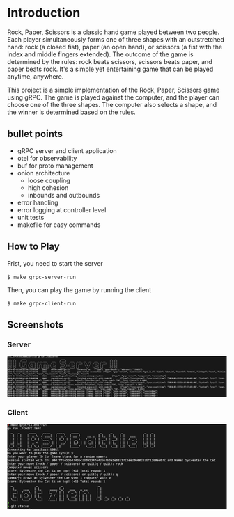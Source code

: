 # Introduction

Rock, Paper, Scissors is a classic hand game played between two people. Each player simultaneously forms one of three shapes with an outstretched hand: rock (a closed fist), paper (an open hand), or scissors (a fist with the index and middle fingers extended). The outcome of the game is determined by the rules: rock beats scissors, scissors beats paper, and paper beats rock. It's a simple yet entertaining game that can be played anytime, anywhere.

This project is a simple implementation of the Rock, Paper, Scissors game using gRPC. The game is played against the computer, and the player can choose one of the three shapes. The computer also selects a shape, and the winner is determined based on the rules.

## bullet points

- gRPC server and client application
- otel for observability
- buf for proto management
- onion architecture
  - loose coupling
  - high cohesion
  - inbounds and outbounds
- error handling
- error logging at controller level
- unit tests
- makefile for easy commands

## How to Play

Frist, you need to start the server

```shell
$ make grpc-server-run
```

Then, you can play the game by running the client

```shell
$ make grpc-client-run
```

## Screenshots

### Server

![grpc-server-run](./assets/server.png)

### Client

![grpc-client-run](./assets/client.png)
